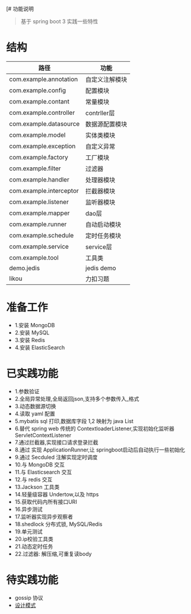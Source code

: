 [# 功能说明

> 基于 spring boot 3 实践一些特性

# 结构

| 路径                      | 功能         |
|-------------------------|------------|
| com.example.annotation  | 自定义注解模块    |
| com.example.config      | 配置模块       |
| com.example.contant     | 常量模块       |
| com.example.controller  | contrller层 |
| com.example.datasource  | 数据源配置模块    |
| com.example.model       | 实体类模块      |
| com.example.exception   | 自定义异常      |
| com.example.factory     | 工厂模块       |
| com.example.filter      | 过滤器        |
| com.example.handler     | 处理器模块      |
| com.example.interceptor | 拦截器模块      |
| com.example.listener    | 监听器模块      |
| com.example.mapper      | dao层       |
| com.example.runner      | 自动启动模块     |
| com.example.schedule    | 定时任务模块     |
| com.example.service     | service层   |
| com.example.tool        | 工具类        |
| demo.jedis              | jedis demo |
| likou                   | 力扣习题       |

# 准备工作

* 1.安装 MongoDB
* 2.安装 MySQL
* 3.安装 Redis
* 4.安装 ElasticSearch

# 已实践功能

* 1.参数验证
* 2.全局异常处理,全局返回json,支持多个参数传入_格式
* 3.动态数据源切换
* 4.读取 yaml 配置
* 5.mybatis sql 打印,数据库字段 1,2 映射为 java List<Integer>
* 6.替代 spring web 传统的 ContextloaderListener,实现初始化监听器 ServletContextListener
* 7.通过拦截器,实现接口请求登录拦截
* 8.通过 实现 ApplicationRunner,让 springboot启动后自动执行一些初始化
* 9.通过 Secduled 注解实现定时调度
* 10.与 MongoDB 交互
* 11.与 Elasticsearch 交互
* 12.与 redis 交互
* 13.Jackson 工具类
* 14.轻量级容器 Undertow,以及 https
* 15.获取代码内所有接口URI
* 16.异步测试
* 17.监听器实现异步观察者
* 18.shedlock 分布式锁, MySQL/Redis
* 19.单元测试
* 20.ip校验工具类
* 21.动态定时任务
* 22.过滤器: 解压缩,可重复读body

# 待实践功能

- gossip 协议
- [设计模式](http://c.biancheng.net/design_pattern/)